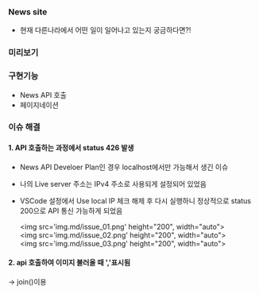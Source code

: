 ### News site

- 현재 다른나라에서 어떤 일이 일어나고 있는지 궁금하다면?!

### 미리보기

### 구현기능

- News API 호출
- 페이지네이션

### 이슈 해결

#### 1. API 호출하는 과정에서 status 426 발생

- News API Develoer Plan인 경우 localhost에서만 가능해서 생긴 이슈
- 나의 Live server 주소는 IPv4 주소로 사용되게 설정되어 있었음
- VSCode 설정에서 Use local IP 체크 해제 후 다시 실행하니 정상적으로 status 200으로 API 통신 가능하게 되었음

  <img src='img.md/issue_01.png' height="200", width="auto">  
  <img src='img.md/issue_02.png' height="200", width="auto">  
  <img src='img.md/issue_03.png' height="200", width="auto">

#### 2. api 호출하여 이미지 불러올 때 ','표시됨

-> join()이용
